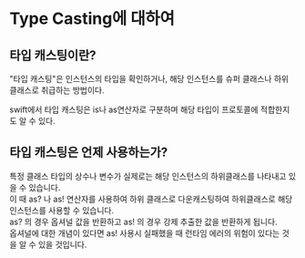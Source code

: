Type Casting에 대하여 
===

타입 캐스팅이란?
---

"타입 캐스팅"은 인스턴스의 타입을 확인하거나, 해당 인스턴스를 슈퍼 클래스나 하위 클래스로 취급하는 방법이다.  

swift에서 타입 캐스팅은 is나 as연산자로 구분하며 해당 타입이 프로토콜에 적합한지도 알 수 있다. 

타입 캐스팅은 언제 사용하는가?
---
특정 클래스 타입의 상수나 변수가 실제로는 해당 인스턴스의 하위클래스를 나타내고 있을 수 있습니다.    
이 때 as? 나 as! 연산자를 사용하여 하위 클래스로 다운캐스팅하여 하위클래스로 해당 인스턴스를 사용할 수 있습니다.   
as? 의 경우 옵셔널 값을 반환하고 as! 의 경우 강제 추출한 값을 반환하게 됩니다.   
옵셔널에 대한 개념이 있다면 as! 사용시 실패했을 때 런타임 에러의 위험이 있다는 것을 알 수 있을 것입니다.   

```swift 
